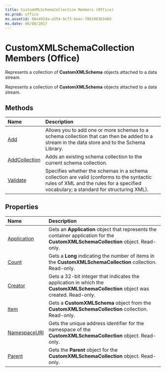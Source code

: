 ```yaml
---
title: CustomXMLSchemaCollection Members (Office)
ms.prod: office
ms.assetid: 68e492da-a554-0cf3-beec-78619036348d
ms.date: 06/08/2017
---
```



# CustomXMLSchemaCollection Members (Office)
Represents a collection of **CustomXMLSchema** objects attached to a data stream.

Represents a collection of **CustomXMLSchema** objects attached to a data stream.


## Methods



|**Name**|**Description**|
|:-----|:-----|
|[Add](customxmlschemacollection-add-method-office.md)|Allows you to add one or more schemas to a schema collection that can then be added to a stream in the data store and to the Schema Library. |
|[AddCollection](customxmlschemacollection-addcollection-method-office.md)|Adds an existing schema collection to the current schema collection. |
|[Validate](customxmlschemacollection-validate-method-office.md)|Specifies whether the schemas in a schema collection are valid (conforms to the syntactic rules of XML and the rules for a specified vocabulary; a standard for structuring XML).|

## Properties



|**Name**|**Description**|
|:-----|:-----|
|[Application](customxmlschemacollection-application-property-office.md)|Gets an **Application** object that represents the container application for the **CustomXMLSchemaCollection** object. Read-only.|
|[Count](customxmlschemacollection-count-property-office.md)|Gets a **Long** indicating the number of items in the **CustomXMLSchemaCollection** collection. Read-only.|
|[Creator](customxmlschemacollection-creator-property-office.md)|Gets a 32-bit integer that indicates the application in which the **CustomXMLSchemaCollection** object was created. Read-only.|
|[Item](customxmlschemacollection-item-property-office.md)|Gets a **CustomXMLSchema** object from the **CustomXMLSchemaCollection** collection. Read-only.|
|[NamespaceURI](customxmlschemacollection-namespaceuri-property-office.md)|Gets the unique address identifier for the namespace of the **CustomXMLSchemaCollection** object. Read-only.|
|[Parent](customxmlschemacollection-parent-property-office.md)|Gets the **Parent** object for the **CustomXMLSchemaCollection** object. Read-only.|

